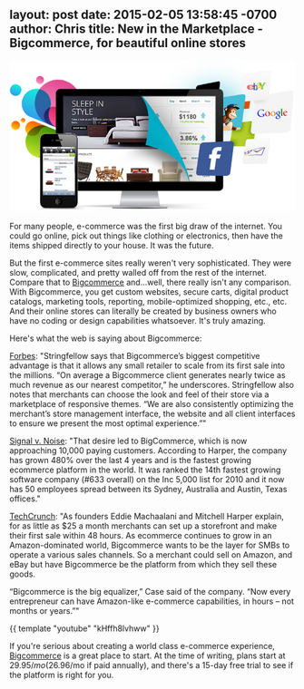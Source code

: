 layout: post
date: 2015-02-05 13:58:45 -0700
author: Chris
title: New in the Marketplace - Bigcommerce, for beautiful online stores
----

<!-- excerpt -->

![Bigcommerce](/media/2015-02-05-bigcommerce-main.jpg)

For many people, e-commerce was the first big draw of the internet. You could go online, pick out things like clothing or electronics, then have the items shipped directly to your house. It was the future. 

But the first e-commerce sites really weren't very sophisticated. They were slow, complicated, and pretty walled off from the rest of the internet. Compare that to [Bigcommerce](https://iwantmyname.com/services/ecommerce-hosting/bigcommerce) and...well, there really isn't any comparison. With Bigcommerce, you get custom websites, secure carts, digital product catalogs, marketing tools, reporting, mobile-optimized shopping, etc., etc. And their online stores can literally be created by business owners who have no coding or design capabilities whatsoever. It's truly amazing.

<!-- /excerpt -->

Here's what the web is saying about Bigcommerce:

[Forbes](http://www.forbes.com/sites/lydiadishman/2014/03/19/why-bigcommerce-says-its-ready-to-take-on-amazon-web-services-to-help-retailers/): "Stringfellow says that Bigcommerce’s biggest competitive advantage is that it allows any small retailer to scale from its first sale into the millions. “On average a Bigcommerce client generates nearly twice as much revenue as our nearest competitor,” he underscores. Stringfellow also notes that merchants can choose the look and feel of their store via a marketplace of responsive themes. “We are also consistently optimizing the merchant’s store management interface, the website and all client interfaces to ensure we present the most optimal experience.”"

[Signal v. Noise](https://signalvnoise.com/posts/2727-bootstrapped-profitable-proud-bigcommerce): "That desire led to BigCommerce, which is now approaching 10,000 paying customers. According to Harper, the company has grown 480% over the last 4 years and is the fastest growing ecommerce platform in the world. It was ranked the 14th fastest growing software company (#633 overall) on the Inc 5,000 list for 2010 and it now has 50 employees spread between its Sydney, Australia and Austin, Texas offices."

[TechCrunch](http://techcrunch.com/2013/07/25/bigcommerce-raises-40m-from-steve-cases-revolution-growth-to-help-smbs-manage-e-commerce/): "As founders Eddie Machaalani and Mitchell Harper explain, for as little as $25 a month merchants can set up a storefront and make their first sale within 48 hours. As ecommerce continues to grow in an Amazon-dominated world, Bigcommerce wants to be the layer for SMBs to operate a various sales channels. So a merchant could sell on Amazon, and eBay but have Bigcommerce be the platform from which they sell these goods.

“Bigcommerce is the big equalizer,” Case said of the company. “Now every entrepreneur can have Amazon-like e-commerce capabilities, in hours – not months or years.”"

{{ template "youtube" "kHffh8lvhww" }}

If you're serious about creating a world class e-commerce experience, [Bigcommerce](https://www.bigcommerce.com/v18/) is a great place to start. At the time of writing, plans start at $29.95/mo ($26.96/mo if paid annually), and there's a 15-day free trial to see if the platform is right for you. 



